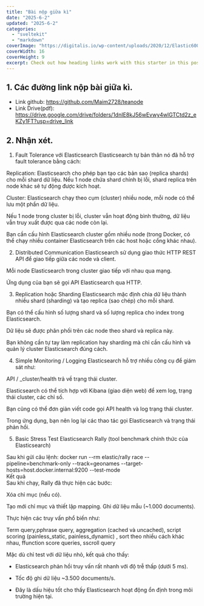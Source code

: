 ```yaml
---
title: "Bài nộp giữa kì"
date: "2025-6-2"
updated: "2025-6-2"
categories:
  - "sveltekit"
  - "markdown"
coverImage: "https://digitalis.io/wp-content/uploads/2020/12/Elastic600x340.jpg"
coverWidth: 16
coverHeight: 9
excerpt: Check out how heading links work with this starter in this post.
---
```

## 1. Các đường link nộp bài giữa kì.
- Link github: https://github.com/Maim2728/teanode
- Link Drive(pdf): https://drive.google.com/drive/folders/1dnIE8kJ56wEvwy4wlGTCtd2z_eKZy1FT?usp=drive_link


## 2. Nhận xét.
1. Fault Tolerance với Elasticsearch
Elasticsearch tự bản thân nó đã hỗ trợ fault tolerance bằng cách:

Replication: Elasticsearch cho phép bạn tạo các bản sao (replica shards) cho mỗi shard dữ liệu. Nếu 1 node chứa shard chính bị lỗi, shard replica trên node khác sẽ tự động được kích hoạt.

Cluster: Elasticsearch chạy theo cụm (cluster) nhiều node, mỗi node có thể lưu một phần dữ liệu.

Nếu 1 node trong cluster bị lỗi, cluster vẫn hoạt động bình thường, dữ liệu vẫn truy xuất được qua các node còn lại.

Bạn cần cấu hình Elasticsearch cluster gồm nhiều node (trong Docker, có thể chạy nhiều container Elasticsearch trên các host hoặc cổng khác nhau).

2. Distributed Communication
Elasticsearch sử dụng giao thức HTTP REST API để giao tiếp giữa các node và client.

Mỗi node Elasticsearch trong cluster giao tiếp với nhau qua mạng.

Ứng dụng của bạn sẽ gọi API Elasticsearch qua HTTP.

3. Replication hoặc Sharding
Elasticsearch mặc định chia dữ liệu thành nhiều shard (sharding) và tạo replica (sao chép) cho mỗi shard.

Bạn có thể cấu hình số lượng shard và số lượng replica cho index trong Elasticsearch.

Dữ liệu sẽ được phân phối trên các node theo shard và replica này.

Bạn không cần tự tay làm replication hay sharding mà chỉ cần cấu hình và quản lý cluster Elasticsearch đúng cách.

4. Simple Monitoring / Logging
Elasticsearch hỗ trợ nhiều công cụ để giám sát như:

API / _cluster/health trả về trạng thái cluster.

Elasticsearch có thể tích hợp với Kibana (giao diện web) để xem log, trạng thái cluster, các chỉ số.

Bạn cũng có thể đơn giản viết code gọi API health và log trạng thái cluster.

Trong ứng dụng, bạn nên log lại các thao tác gọi Elasticsearch và trạng thái phản hồi.

5. Basic Stress Test
Elasticsearch Rally (tool benchmark chính thức của Elasticsearch)

Sau khi gửi câu lệnh:
 docker run --rm elastic/rally race --pipeline=benchmark-only --track=geonames --target-hosts=host.docker.internal:9200 --test-mode  
Kết quả  
Sau khi chạy, Rally đã thực hiện các bước:

Xóa chỉ mục (nếu có).

Tạo mới chỉ mục và thiết lập mapping.
Ghi dữ liệu mẫu (~1.000 documents).

Thực hiện các truy vấn phổ biến như:

Term query,pphrase query, aggregation (cached và uncached), script scoring (painless_static, painless_dynamic) , sort theo nhiều cách khác nhau, ffunction score queries, sscroll query

Mặc dù chỉ test với dữ liệu nhỏ, kết quả cho thấy:

- Elasticsearch phản hồi truy vấn rất nhanh với độ trễ thấp (dưới 5 ms).

- Tốc độ ghi dữ liệu ~3.500 documents/s.

- Đây là dấu hiệu tốt cho thấy Elasticsearch hoạt động ổn định trong môi trường hiện tại.
